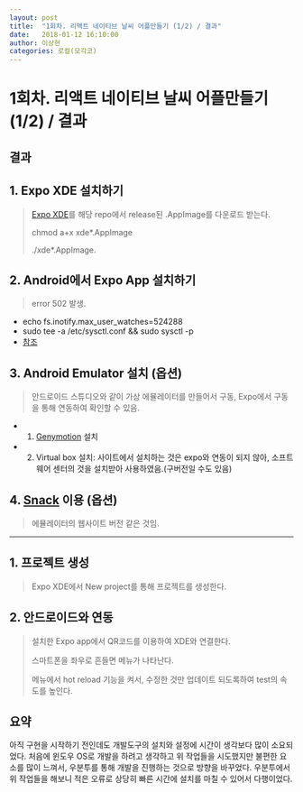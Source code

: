 ```yaml
---
layout: post
title:  "1회차. 리액트 네이티브 날씨 어플만들기 (1/2) / 결과"
date:   2018-01-12 16:10:00
author: 이상현
categories: 로컬(모각코)
---
```


# 1회차. 리액트 네이티브 날씨 어플만들기 (1/2) / 결과

## 결과

## 1. Expo XDE 설치하기

> [Expo XDE](https://github.com/expo/xde/releases)를 해당 repo에서 release된 .AppImage를 다운로드 받는다.
>
> chmod a+x xde*.AppImage
>
> ./xde*.AppImage.

## 2. Android에서 Expo App 설치하기

> error 502 발생.
- echo fs.inotify.max_user_watches=524288
- sudo tee -a /etc/sysctl.conf && sudo sysctl -p
- [참조](https://forums.expo.io/t/packager-starts-then-stops-silently/3435/3)

## 3. Android Emulator 설치 (옵션)

> 안드로이드 스튜디오와 같이 가상 에뮬레이터를 만들어서 구동, Expo에서 구동을 통해 연동하여 확인할 수 있음.
- 1) [Genymotion](https://www.genymotion.com/fun-zone/) 설치
- 2) Virtual box 설치: 사이트에서 설치하는 것은 expo와 연동이 되지 않아, 소프트웨어 센터의 것을 설치받아 사용하였음.(구버전일 수도 있음)

## 4. [Snack](https://snack.expo.io/) 이용 (옵션)

> 에뮬레이터의 웹사이트 버전 같은 것임.

---

## 1. 프로젝트 생성

> Expo XDE에서 New project를 통해 프로젝트를 생성한다.

## 2. 안드로이드와 연동

> 설치한 Expo app에서 QR코드를 이용하여 XDE와 연결한다.
>
> 스마트폰을 좌우로 흔들면 메뉴가 나타난다.
>
> 메뉴에서 hot reload 기능을 켜서, 수정한 것만 업데이트 되도록하여 test의 속도를 높인다.

## 요약

아직 구현을 시작하기 전인데도 개발도구의 설치와 설정에 시간이 생각보다 많이 소요되었다. 처음에 윈도우 OS로 개발을 하려고 생각하고 위 작업들을 시도했지만 불편한 요소를 많이 느껴서, 우분투를 통해 개발을 진행하는 것으로 방향을 바꾸었다. 우분투에서 위 작업들을 해보니 적은 오류로 상당히 빠른 시간에 설치를 마칠 수 있어서 다행이었다.
